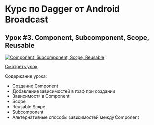 # Курс по Dagger от Android Broadcast
## Урок #3. Component, Subcomponent, Scope, Reusable

[![Component, Subcomponent, Scope, Reusable](https://img.youtube.com/vi/hVeQmUWUK88/0.jpg)](https://www.youtube.com/watch?v=hVeQmUWUK88)

[Смотреть урок](https://www.youtube.com/watch?v=hVeQmUWUK88)

Содержание урока:
- Создание Component
- Добавление зависимостей в граф при создании
- Зависимости в Component
- Scope
- Reusable Scope
- Subcomponent
- Альтернативные способы зависимостей между Component
